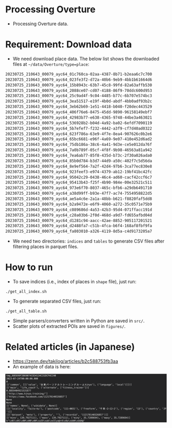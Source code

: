 # Processing Overture

- Processing Overture data.

# Requirement: Download data

- We need download place data. The below list shows the downloaded files at `~/data/Overture/type=place`:

```txt
20230725_210643_00079_ayc64_01c760ca-02aa-4387-8b71-b2eaa6c7c700
20230725_210643_00079_ayc64_023fe3f2-d72a-40b6-9eb9-4bb1b61664d6
20230725_210643_00079_ayc64_15b8943c-63b7-45c8-99fd-82a63affb530
20230725_210643_00079_ayc64_2088ce07-cd07-4188-86f9-70ddc600d953
20230725_210643_00079_ayc64_25c9ad4f-9c04-4485-b77c-6b707e574bc3
20230725_210643_00079_ayc64_3ea51517-e19f-4b0d-abdf-4bb0adf93b2c
20230725_210643_00079_ayc64_3eb62b69-1e51-4418-b040-f20dec443529
20230725_210643_00079_ayc64_406f76e6-8475-45dd-9890-96158149ebf7
20230725_210643_00079_ayc64_42983b77-e638-4365-9748-44be3a463021
20230725_210643_00079_ayc64_536928b2-b04d-4a92-ba02-6efdf7090119
20230725_210643_00079_ayc64_5b7efef7-f232-4442-a3f9-cf7d40ad0322
20230725_210643_00079_ayc64_623f786a-63e9-4f7e-8ea4-907626c0b2e6
20230725_210643_00079_ayc64_65bc6681-e96f-4a69-9e07-410e452d6ad2
20230725_210643_00079_ayc64_75db186a-38c6-4a41-9d3e-ce5e012da76f
20230725_210643_00079_ayc64_7a0b789f-05cf-4f8f-9b98-46563a81a942
20230725_210643_00079_ayc64_7ea6ab77-85f8-435d-b73c-2f30a026ada0
20230725_210643_00079_ayc64_85b0d784-b3d7-44d9-a50c-402f7c5d56da
20230725_210643_00079_ayc64_8e9ef564-7a2f-42d4-97b6-3ca77ec830e8
20230725_210643_00079_ayc64_923feef3-e974-4379-ab12-19bf41bc42fc
20230725_210643_00079_ayc64_95042c29-0438-46c4-ad60-cacf42ccf6c7
20230725_210643_00079_ayc64_95413b43-f25f-4b90-984e-00e32521c511
20230725_210643_00079_ayc64_973e6f70-8037-465c-bfb6-a29db6491710
20230725_210643_00079_ayc64_a38d99ff-b93e-47f7-ac74-7554958822d5
20230725_210643_00079_ayc64_ae5a4c6e-2a1a-48bb-b621-f8820faf5dd8
20230725_210643_00079_ayc64_b2a9472e-e6f9-4060-a272-35c0571e75b9
20230725_210643_00079_ayc64_c089686d-4a53-42b3-95d4-071ffacc191d
20230725_210643_00079_ayc64_c28a03b6-2f0d-468d-a9d7-fd655afbd04d
20230725_210643_00079_ayc64_d1281c94-aacc-42ae-8852-905117201521
20230725_210643_00079_ayc64_d2488fa7-c51b-4fca-b6f4-168af8fbf9fa
20230725_210643_00079_ayc64_fa803010-a326-4119-8d5a-c4d9173205a7
```

- We need two directories: `indices` and `tables` to generate CSV files after filtering places in parquet files.


# How to run

- To save indices (i.e., index of places in `shape` file), just run:

```
./get_all_index.sh
```

- To generate separated CSV files, just run:

```
./get_all_table.sh
```

- Simple parsers/converters written in Python are saved in `src/`.
- Scatter plots of extracted POIs are saved in `figures/`.


# Related articles (in Japanese)

- https://zenn.dev/takilog/articles/b2c588753fb3aa
- An example of data is here:

![](example.png)
